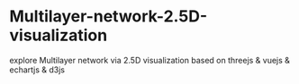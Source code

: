 # Multilayer-network-2.5D-visualization
explore Multilayer network via 2.5D visualization based on threejs &amp; vuejs &amp; echartjs &amp; d3js
